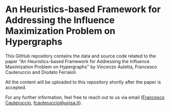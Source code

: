 # An Heuristics-based Framework for Addressing the Influence Maximization Problem on Hypergraphs

This GitHub repository contains the data and source code related to the paper "An Heuristics-based Framework for Addressing the Influence Maximization Problem on Hypergraphs" by Vincenzo Auletta, Francesco Cauteruccio and Diodato Ferraioli.

All the content will be uploaded to this repository shortly after the paper is accepted.

For any further information, feel free to reach out to us via email ([Francesco Cauteruccio](https://francescocauteruccio.info), [fcauteruccio@unisa.it](mailto:fcauteruccio@unisa.it)).